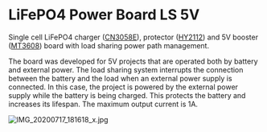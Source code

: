 # LiFePO4 Power Board LS 5V

Single cell LiFePO4 charger ([CN3058E](https://datasheet.lcsc.com/szlcsc/ShangHai-Consonance-Elec-CN3058E_C112011.pdf)), protector ([HY2112](https://datasheet.lcsc.com/szlcsc/1810010241_HYCON-Tech-HY2112-BB_C161942.pdf)) and 5V booster ([MT3608](https://datasheet.lcsc.com/szlcsc/XI-AN-Aerosemi-Tech-MT3608_C84817.pdf)) board with load sharing power path management.

The board was developed for 5V projects that are operated both by battery and external power. The load sharing system interrupts the connection between the battery and the load when an external power supply is connected. In this case, the project is powered by the external power supply while the battery is being charged. This protects the battery and increases its lifespan. The maximum output current is 1A.

![IMG_20200717_181618_x.jpg](https://image.easyeda.com/pullimage/Wa2umGI3BfJwbjposDb5Fg25JV4E4ipz6PLd5LOi.jpeg)
